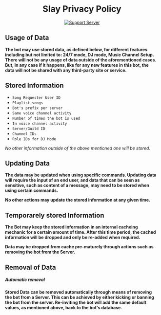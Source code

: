 <h1 align="center"> Slay Privacy Policy  </h1>
<p align="center">
<a href="https://discord.gg/jjhNq6Cz6W"><img alt="Support Server" src="https://img.shields.io/badge/Discord-7289DA?style=for-the-badge&logo=discord&logoColor=white"></a>
</p>

## Usage of Data

**The bot may use stored data, as defined below, for different features including but not limited to: 24/7 mode, DJ mode, Music Channel Setup.
There will not be any usage of data outside of the aforementioned cases. But, in any case if it happens, like for any new features in this bot, the data will not be shared with any third-party site or service.**

## Stored Information

- `Song Requester User ID`
- `Playlist songs`
- `Bot's prefix per server`
- `Same voice channel activity`
- `Number of times the bot is used`
- `In voice channel activity`
- `Server/Guild ID`
- `Channel IDs`
- `Role IDs for DJ Mode`

_No other information outside of the above mentioned one will be stored._

## Updating Data

**The data may be updated when using specific commands.
Updating data will require the input of an end user, and data that can be seen as sensitive, such as content of a message, may need to be stored when using certain commands.**

**No other actions may update the stored information at any given time.**

## Temporarely stored Information

**The Bot may keep the stored information in an internal cacheing mechanic for a certain amount of time.
After this time period, the cached information will be dropped and only be re-added when required.**

**Data may be dropped from cache pre-maturely through actions such as removing the bot from the Server.**

## Removal of Data

##### Automatic removal

**Stored Data can be removed automatically through means of removing the bot from a Server. This can be achieved by either kicking or banning the bot from the server. Re-inviting the bot will add the same default values, as mentioned above, back to the bot's database.**
